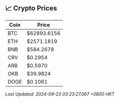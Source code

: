 ## 📈 Crypto Prices

| Coin | Price |
| ---- | ----- |
| BTC | $62893.6156 |
| ETH | $2571.1819 |
| BNB | $584.2678 |
| CRV | $0.2954 |
| ARB | $0.5970 |
| OKB | $39.9824 |
| DOGE | $0.1061 |

_Last Updated: 2024-09-23 03:23:27.067 +0800 HKT_